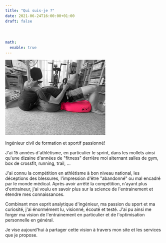 ```yaml
---
title: "Qui suis-je ?"
date: 2021-06-24T16:00:00+01:00
draft: false



math:
  enable: true
---
```


![Sandbags bed](sandbagsbed_avatar.png)

Ingénieur civil de formation et sportif passionné!

J'ai 15 années d'athlétisme, en particulier le sprint, dans les mollets ainsi qu'une dizaine d'années de "fitness" derrière moi alternant salles de gym, box de crossfit, running, trail, ...

J'ai connu la compétition en athlétisme à bon niveau national, les déceptions des blessures, l'impression d'être "abandonné" ou mal encadré par le monde médical. 
Après avoir arrêté la compétition, n'ayant plus d'entraineur, j'ai voulu en savoir plus sur la science de l'entrainement et étendre mes connaissances. 

Combinant mon esprit analytique d'ingénieur, ma passion du sport et ma curiosité, j'ai énormément lu, visionné, écouté et testé. 
J'ai pu ainsi me forger ma vision de l'entrainement en particulier et de l'optimisation personnelle en général.

Je vise aujourd'hui à partager cette vision à travers mon site et les services que je propose. 


